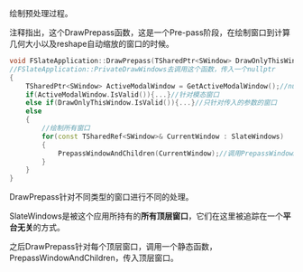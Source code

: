 绘制预处理过程。



注释指出，这个DrawPrepass函数，这是一个Pre-pass阶段，在绘制窗口到计算几何大小以及reshape自动缩放的窗口的时候。



```c++
void FSlateApplication::DrawPrepass(TSharedPtr<SWindow> DrawOnlyThisWindow)
//FSlateApplication::PrivateDrawWindows去调用这个函数，传入一个nullptr
{
	TSharedPtr<SWindow> ActiveModalWindow = GetActiveModalWindow();//nullptr
    if(ActiveModalWindow.IsValid()){...}//针对模态窗口
    else if(DrawOnlyThisWindow.IsValid()){...}//只针对传入的参数的窗口
    else
    {
        //绘制所有窗口
        for(const TSharedRef<SWindow>& CurrentWindow : SlateWindows)
        {
            PrepassWindowAndChildren(CurrentWindow);//调用PrepassWindowAndChildren
        }
    }
}
```



DrawPrepass针对不同类型的窗口进行不同的处理。



SlateWindows是被这个应用所持有的**所有顶层窗口**，它们在这里被追踪在一个**平台无关**的方式。



之后DrawPrepass针对每个顶层窗口，调用一个静态函数，PrepassWindowAndChildren，传入顶层窗口。























